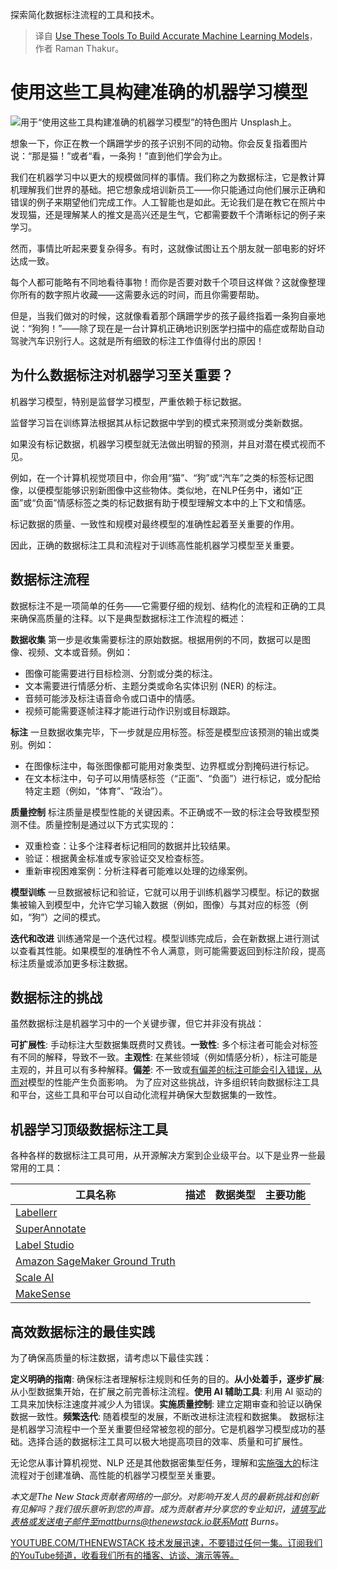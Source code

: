 
<!--
title: 使用这些工具构建精确的机器学习模型
cover: https://cdn.thenewstack.io/media/2024/11/e4dcd18d-fatos-bytyqi-agx5_tlsif4-unsplash-scaled.jpg
-->

探索简化数据标注流程的工具和技术。

> 译自 [Use These Tools To Build Accurate Machine Learning Models](https://thenewstack.io/use-these-tools-to-build-accurate-machine-learning-models/)，作者 Raman Thakur。


# 使用这些工具构建准确的机器学习模型

![用于“使用这些工具构建准确的机器学习模型”的特色图片](https://cdn.thenewstack.io/media/2024/11/e4dcd18d-fatos-bytyqi-agx5_tlsif4-unsplash-1024x683.jpg)
Unsplash上。

想象一下，你正在教一个蹒跚学步的孩子识别不同的动物。你会反复指着图片说：“那是猫！”或者“看，一条狗！”直到他们学会为止。

我们在机器学习中以更大的规模做同样的事情。我们称之为数据标注，它是教计算机理解我们世界的基础。把它想象成培训新员工——你只能通过向他们展示正确和错误的例子来期望他们完成工作。人工智能也是如此。无论我们是在教它在照片中发现猫，还是理解某人的推文是高兴还是生气，它都需要数千个清晰标记的例子来学习。

然而，事情比听起来要复杂得多。有时，这就像试图让五个朋友就一部电影的好坏达成一致。

每个人都可能略有不同地看待事物！而你是否要对数千个项目这样做？这就像整理你所有的数字照片收藏——这需要永远的时间，而且你需要帮助。

但是，当我们做对的时候，这就像看着那个蹒跚学步的孩子最终指着一条狗自豪地说：“狗狗！”——除了现在是一台计算机正确地识别医学扫描中的癌症或帮助自动驾驶汽车识别行人。这就是所有细致的标注工作值得付出的原因！

## 为什么数据标注对机器学习至关重要？
机器学习模型，特别是监督学习模型，严重依赖于标记数据。

监督学习旨在训练算法根据其从标记数据中学到的模式来预测或分类新数据。

如果没有标记数据，机器学习模型就无法做出明智的预测，并且对潜在模式视而不见。

例如，在一个计算机视觉项目中，你会用“猫”、“狗”或“汽车”之类的标签标记图像，以便模型能够识别新图像中这些物体。类似地，在NLP任务中，诸如“正面”或“负面”情感标签之类的标记数据有助于模型理解文本中的上下文和情感。

标记数据的质量、一致性和规模对最终模型的准确性起着至关重要的作用。

因此，正确的数据标注工具和流程对于训练高性能机器学习模型至关重要。

## 数据标注流程
数据标注不是一项简单的任务——它需要仔细的规划、结构化的流程和正确的工具来确保高质量的注释。以下是典型数据标注工作流程的概述：

**数据收集**
第一步是收集需要标注的原始数据。根据用例的不同，数据可以是图像、视频、文本或音频。例如：

- 图像可能需要进行目标检测、分割或分类的标注。
- 文本需要进行情感分析、主题分类或命名实体识别 (NER) 的标注。
- 音频可能涉及标注语音命令或口语中的情感。
- 视频可能需要逐帧注释才能进行动作识别或目标跟踪。

**标注**
一旦数据收集完毕，下一步就是应用标签。标签是模型应该预测的输出或类别。例如：

- 在图像标注中，每张图像都可能用对象类型、边界框或分割掩码进行标记。
- 在文本标注中，句子可以用情感标签（“正面”、“负面”）进行标记，或分配给特定主题（例如，“体育”、“政治”）。

**质量控制**
标注质量是模型性能的关键因素。不正确或不一致的标注会导致模型预测不佳。质量控制是通过以下方式实现的：

- 双重检查：让多个注释者标记相同的数据并比较结果。
- 验证：根据黄金标准或专家验证交叉检查标签。
- 重新审视困难案例：分析注释者可能难以处理的边缘案例。

**模型训练**
一旦数据被标记和验证，它就可以用于训练机器学习模型。标记的数据集被输入到模型中，允许它学习输入数据（例如，图像）与其对应的标签（例如，“狗”）之间的模式。

**迭代和改进**
训练通常是一个迭代过程。模型训练完成后，会在新数据上进行测试以查看其性能。如果模型的准确性不令人满意，则可能需要返回到标注阶段，提高标注质量或添加更多标注数据。

## 数据标注的挑战
虽然数据标注是机器学习中的一个关键步骤，但它并非没有挑战：

**可扩展性**: 手动标注大型数据集既费时又费钱。**一致性**: 多个标注者可能会对标签有不同的解释，导致不一致。**主观性**: 在某些领域（例如情感分析），标注可能是主观的，并且可以有多种解释。**偏差**: 不一致或[有偏差的标注可能会引入错误，从而对](https://thenewstack.io/how-implicit-bias-impacts-open-source-diversity-and-inclusion/)模型的性能产生负面影响。
为了应对这些挑战，许多组织转向数据标注工具和平台，这些工具和平台可以自动化流程并确保大型数据集的一致性。

## 机器学习顶级数据标注工具
各种各样的数据标注工具可用，从开源解决方案到企业级平台。以下是业界一些最常用的工具：

工具名称 | 描述 | 数据类型 | 主要功能 |
|---|---|---|---|
[Labellerr](https://www.labellerr.com/) |  |  |  |
[SuperAnnotate](https://www.superannotate.com/) |  |  |  |
[Label Studio](https://labelstud.io/) |  |  |  |
[Amazon SageMaker Ground Truth](https://aws.amazon.com/sagemaker/ground-truth/) |  |  |  |
[Scale AI](https://scale.com/) |  |  |  |
[MakeSense](https://www.makesense.ai/) |  |  |  |

## 高效数据标注的最佳实践
为了确保高质量的标注数据，请考虑以下最佳实践：

**定义明确的指南**: 确保标注者理解标注规则和任务的目的。**从小处着手，逐步扩展**: 从小型数据集开始，在扩展之前完善标注流程。**使用 AI 辅助工具**: 利用 AI 驱动的工具来加快标注速度并减少人为错误。**实施质量控制**: 建立定期审查和验证以确保数据一致性。**频繁迭代**: 随着模型的发展，不断改进标注流程和数据集。
数据标注是机器学习流程中一个至关重要但经常被忽视的部分。它是机器学习模型成功的基础。选择合适的数据标注工具可以极大地提高项目的效率、质量和可扩展性。

无论您从事计算机视觉、NLP 还是其他数据密集型任务，理解和[实施强大的](https://thenewstack.io/implementing-robust-ai-governance-for-data-democratization/)标注流程对于创建准确、高性能的机器学习模型至关重要。

*本文是The New Stack贡献者网络的一部分。对影响开发人员的最新挑战和创新有见解吗？我们很乐意听到您的声音。成为贡献者并分享您的专业知识，请填写此表格或发送电子邮件至mattburns@thenewstack.io联系Matt Burns。*

[YOUTUBE.COM/THENEWSTACK 技术发展迅速，不要错过任何一集。订阅我们的YouTube频道，收看我们所有的播客、访谈、演示等等。](https://youtube.com/thenewstack?sub_confirmation=1)